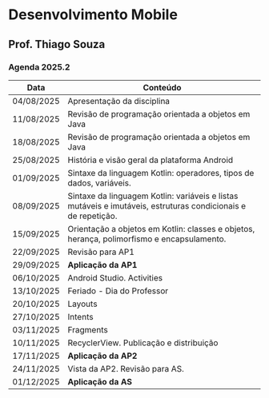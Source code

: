 # Desenvolvimento Mobile

## Prof. Thiago Souza

### Agenda 2025.2

| Data       | Conteúdo |
|------------|---------------------------------------------|
| 04/08/2025 | Apresentação da disciplina |
| 11/08/2025 | Revisão de programação orientada a objetos em Java |
| 18/08/2025 | Revisão de programação orientada a objetos em Java |
| 25/08/2025 | História e visão geral da plataforma Android |
| 01/09/2025 | Sintaxe da linguagem Kotlin: operadores, tipos de dados, variáveis. |
| 08/09/2025 | Sintaxe da linguagem Kotlin: variáveis e listas mutáveis e imutáveis, estruturas condicionais e de repetição. |
| 15/09/2025 | Orientação a objetos em Kotlin: classes e objetos, herança, polimorfismo e encapsulamento. |
| 22/09/2025 | Revisão para AP1 |
| 29/09/2025 | **Aplicação da AP1** |
| 06/10/2025 | Android Studio. Activities |
| 13/10/2025 | Feriado - Dia do Professor |
| 20/10/2025 | Layouts |
| 27/10/2025 | Intents |
| 03/11/2025 | Fragments |
| 10/11/2025 | RecyclerView. Publicação e distribuição |
| 17/11/2025 | **Aplicação da AP2** |
| 24/11/2025 | Vista da AP2. Revisão para AS. |
| 01/12/2025 | **Aplicação da AS** |
